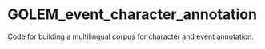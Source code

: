 # GOLEM_event_character_annotation
Code for building a multilingual corpus for character and event annotation.

